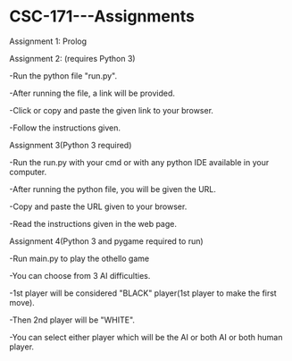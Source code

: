 # CSC-171---Assignments

Assignment 1: 
Prolog



Assignment 2: (requires Python 3)

-Run the python file "run.py".

-After running the file, a link will be provided.

-Click or copy and paste the given link to your browser.

-Follow the instructions given.



Assignment 3(Python 3 required)

 -Run the run.py with your cmd or with any python IDE available in your computer.
 
 -After running the python file, you will be given the URL.
 
 -Copy and paste the URL given to your browser.
 
 -Read the instructions given in the web page.



Assignment 4(Python 3 and pygame required to run)

 -Run main.py to play the othello game
 
 -You can choose from 3 AI difficulties.
 
 -1st player will be considered "BLACK" player(1st player to make the first move).
 
 -Then 2nd player will be "WHITE".
 
 -You can select either player which will be the AI or both AI or both human player.
